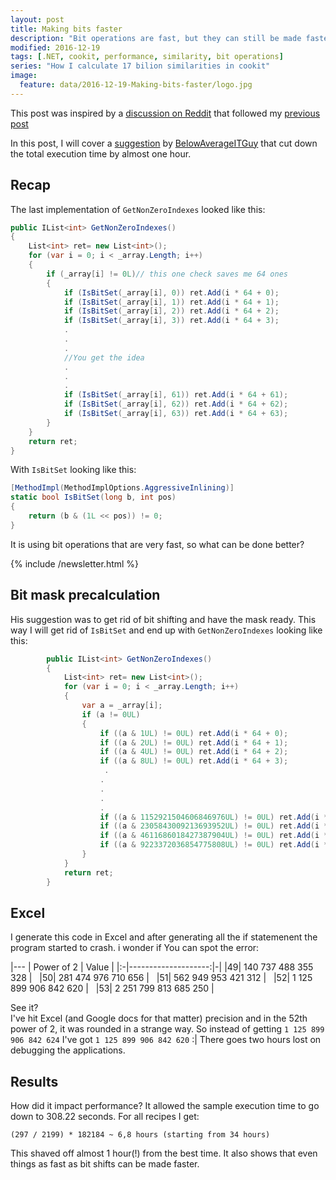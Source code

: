 ```yaml
---
layout: post
title: Making bits faster
description: "Bit operations are fast, but they can still be made faster"
modified: 2016-12-19
tags: [.NET, cookit, performance, similarity, bit operations]
series: "How I calculate 17 bilion similarities in cookit"
image:
  feature: data/2016-12-19-Making-bits-faster/logo.jpg
---
```


This post was inspired by a [discussion on Reddit](https://www.reddit.com/r/programming/comments/5i2x5r/using_bit_masks_for_highperformance_calculations/) that followed my [previous post](http://indexoutofrange.com/Using-bit-operations-for-performance-optimizations/)

In this post, I will cover a [suggestion](https://www.reddit.com/r/programming/comments/5i2x5r/using_bit_masks_for_highperformance_calculations/db5ujwc/) by [BelowAverageITGuy](https://www.reddit.com/user/BelowAverageITGuy) that cut down the total execution time by almost one hour.
<!--MORE-->

## Recap 

The last implementation of `GetNonZeroIndexes` looked like this:

```csharp
public IList<int> GetNonZeroIndexes()
{
    List<int> ret= new List<int>();
    for (var i = 0; i < _array.Length; i++)
    {
        if (_array[i] != 0L)// this one check saves me 64 ones
        {
            if (IsBitSet(_array[i], 0)) ret.Add(i * 64 + 0);
            if (IsBitSet(_array[i], 1)) ret.Add(i * 64 + 1);
            if (IsBitSet(_array[i], 2)) ret.Add(i * 64 + 2);
            if (IsBitSet(_array[i], 3)) ret.Add(i * 64 + 3);
            .
            .
            .
            //You get the idea
            .
            .
            .
            if (IsBitSet(_array[i], 61)) ret.Add(i * 64 + 61);
            if (IsBitSet(_array[i], 62)) ret.Add(i * 64 + 62);
            if (IsBitSet(_array[i], 63)) ret.Add(i * 64 + 63);
        }
    }
    return ret;
}
```

With `IsBitSet` looking like this:

```csharp
[MethodImpl(MethodImplOptions.AggressiveInlining)]
static bool IsBitSet(long b, int pos)
{
    return (b & (1L << pos)) != 0;
}
```

It is using bit operations that are very fast, so what can be done better?

{% include /newsletter.html %}

## Bit mask precalculation

His suggestion was to get rid of bit shifting and have the mask ready. This way I will get rid of `IsBitSet` and end up with `GetNonZeroIndexes` looking like this:  


```csharp
        public IList<int> GetNonZeroIndexes()
        {
            List<int> ret= new List<int>();
            for (var i = 0; i < _array.Length; i++)
            {
                var a = _array[i];
                if (a != 0UL)
                {
                    if ((a & 1UL) != 0UL) ret.Add(i * 64 + 0);
                    if ((a & 2UL) != 0UL) ret.Add(i * 64 + 1);
                    if ((a & 4UL) != 0UL) ret.Add(i * 64 + 2);
                    if ((a & 8UL) != 0UL) ret.Add(i * 64 + 3);
                     .
                    .
                    .
                    .
                    .
                    if ((a & 1152921504606846976UL) != 0UL) ret.Add(i * 64 + 60);
                    if ((a & 2305843009213693952UL) != 0UL) ret.Add(i * 64 + 61);
                    if ((a & 4611686018427387904UL) != 0UL) ret.Add(i * 64 + 62);
                    if ((a & 9223372036854775808UL) != 0UL) ret.Add(i * 64 + 63);
                }
            }
            return ret;
        }
```

## Excel

I generate this code in Excel and after generating all the if statemenent the program started to crash. i wonder if You can spot the error:

|---
| Power of 2 | Value |
|:-|--------------------:|-|
|49| 140 737 488 355 328 | &nbsp;
|50| 281 474 976 710 656 | &nbsp;
|51| 562 949 953 421 312 | &nbsp;
|52| 1 125 899 906 842 620 | &nbsp; 
|53| 2 251 799 813 685 250 | &nbsp;


See it?<br/>
I've hit Excel (and Google docs for that matter) precision and in the 52th power of 2, it was rounded in a strange way. So instead of getting `1 125 899 906 842 624` I've got `1 125 899 906 842 620` :| There goes two hours lost on debugging the applications.

## Results 

How did it impact performance? It allowed the sample execution time to go down to 308.22 seconds. For all recipes I  get:

```console    
(297 / 2199) * 182184 ~ 6,8 hours (starting from 34 hours)
```

This shaved off almost 1 hour(!) from the best time. It also shows that even things as fast as bit shifts can be made faster.


<style>
table{
    width:300px !important;
}
</style>